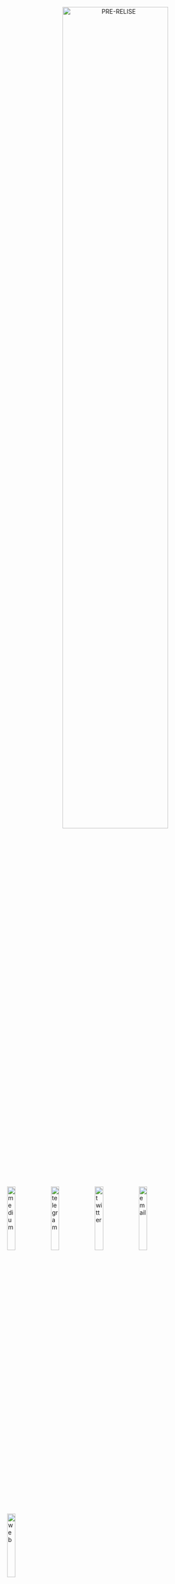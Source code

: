 <p align="center">
  <img src='https://user-images.githubusercontent.com/113435724/230991227-5e5c1027-fd98-4a5c-8d86-16b2a3f0907e.gif' alt='PRE-RELISE'  width=70% > 
</p> 

[<img src='https://user-images.githubusercontent.com/113435724/230788690-cbc1327f-7bc9-40ff-b6c5-fbf78182593b.png' alt='medium'  width='19.5%'>](https://medium.com/@CroutonDigital)
[<img src='https://user-images.githubusercontent.com/113435724/230788691-74ac3bf2-b5ad-424c-86a9-f4dad5a0c76b.png' alt='telegram'  width='19.5%'>](https://t.me/CroutonDigital)
[<img src='https://user-images.githubusercontent.com/113435724/230788692-c1974fe3-aaf2-42cb-90a5-75e699ef979d.png' alt='twitter'  width='19.5%'>](https://twitter.com/CroutonDigital)
[<img src='https://user-images.githubusercontent.com/113435724/230788686-c18f685e-f5da-4016-81c9-619142135f7a.png' alt='email'  width='19.5%'>](mailto:croutondigital@aol.com)
[<img src='https://user-images.githubusercontent.com/113435724/230986711-7f73c016-5ee1-4588-9b5b-91fbba898c83.png' alt='web'  width='19.5%'>](https://nodes.crouton.digital)

## Install Docker Engine 
You need installed docker engine on server before got to next step:
[How to install docker](https://docs.docker.com/engine/install/ubuntu/)

## Install monitoring for story

```bash
wget -O install.sh https://raw.githubusercontent.com/Crouton-Digital/story-monitoring/refs/heads/main/install.sh && chmod +x install.sh && sudo ./install.sh
```

## Configuration 
### Configure exporter
Edit docker-compose.yml, need enter you validator address and node rpc url 

```bash 
  story-validator-exporter:
    image: ghcr.io/crouton-digital/story-validator-exporter:v0.12.2
    container_name: cosmos-validator-watcher
    command: >
      --log-level debug
      --validator BAED8E3FAD9FD20457EA2AD53A631AFAA6477F3A:CroutonDigital  # Replace to your validator address 
      --node http://127.0.0.1:26657  # Replace to your node rpc url 
      --node https://story-testnet-rpc.validator247.com
      --node https://story-testnet-rpc.itrocket.net
```
after edit, need apply changes 
```bash
docker compose up -d 
```

### Configure Grafana
1. Open Grafana in your web browser. It should be available on port 3000

![grafana_login_01.png](docs%2Fimages%2Fgrafana_login_01.png)

2. Login using defaults admin/admin and change password

![grafana_login_02.png](docs%2Fimages%2Fgrafana_login_02.png)

3. Go to Dashboard  

Validator stats - information about validator such as rank, bounded tokens, comission, delegations and rewards  
![dashboard01.png](docs%2Fimages%2Fdashboard01.png)  

Hardware health - system hardware metrics. cpu, ram, network usage  
![dashboard02.png](docs%2Fimages%2Fdashboard02.png)  

### Alerting configuration

Goto Home -> Alerting -> Contact Point and press "Add contact point"  

![ContactPoint_01.png](docs%2Fimages%2FContactPoint_01.png)

```bash 
{{ template "telegram.message" . }}
```
Press "Save contact point" button

On Notification templates Press "Add template" button 

Enter name: temp.messages

content paste: 
```bash 
{{ define "telegram.print_alert" -}}
[{{.Status}}] {{ .Labels.alertname }}
{{ if .Annotations -}}
Annotations:
{{ range .Annotations.SortedPairs -}}
- {{ .Name }}: {{ .Value }}
{{ end -}}
{{ end -}}
{{ if .DashboardURL -}}
  Go to dashboard: {{ .DashboardURL }}
{{- end }}
{{- end }}

{{ define "telegram.message" -}}
{{ if .Alerts.Firing -}}
{{ len .Alerts.Firing }} firing alert(s):
{{ range .Alerts.Firing }}
{{ template "telegram.print_alert" . }}
{{ end -}}
{{ end }}
{{ if .Alerts.Resolved -}}
{{ len .Alerts.Resolved }} resolved alert(s):
{{ range .Alerts.Resolved }}
{{ template "telegram.print_alert" .}}
{{ end -}}
{{ end }}
{{- end }}
```
For save press "Save template" button  

Goto Home -> Alerting -> Notification policies and press "New nested policy"  

![Notifypolicy_01.png](docs%2Fimages%2FNotifypolicy_01.png)  

and fill in all the fields as in the example below:  
![Notifypolicy_02.png](docs%2Fimages%2FNotifypolicy_02.png)  
for save changes press "Save policy" button  

## Cleanup all container data
```bash 
cd /opt/story-monitoring/
sudo docker-compose down
sudo docker volume prune -f
sudo rm -rf /opt/story-monitoring/
```

## Reference list
Resources we used in this project:
* Story validator exporter: (https://github.com/Crouton-Digital/story-validator-exporter)
